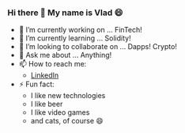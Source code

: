 ### Hi there 👋 My name is Vlad 😄

- 🔭 I’m currently working on ... FinTech!
- 🌱 I’m currently learning ... Solidity!
- 👯 I’m looking to collaborate on ... Dapps! Crypto!
- 💬 Ask me about ... Anything!
- 📫 How to reach me:
     * [LinkedIn](https://www.linkedin.com/in/vladislav-glupak/)
- ⚡ Fun fact: 
     * I like new technologies
     * I like beer
     * I like video games
     * and cats, of course 😄
